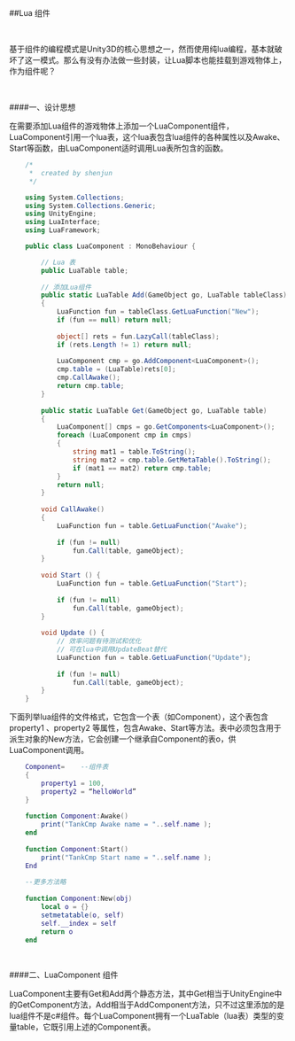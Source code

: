 ##Lua 组件

&emsp;

基于组件的编程模式是Unity3D的核心思想之一，然而使用纯lua编程，基本就破坏了这一模式。那么有没有办法做一些封装，让Lua脚本也能挂载到游戏物体上，作为组件呢？

&emsp;

####一、设计思想

在需要添加Lua组件的游戏物体上添加一个LuaComponent组件，LuaComponent引用一个lua表，这个lua表包含lua组件的各种属性以及Awake、Start等函数，由LuaComponent适时调用Lua表所包含的函数。

```csharp
    /*
     *  created by shenjun
     */

    using System.Collections;
    using System.Collections.Generic;
    using UnityEngine;
    using LuaInterface;
    using LuaFramework;

    public class LuaComponent : MonoBehaviour {

        // Lua 表
        public LuaTable table;
    
        // 添加Lua组件
        public static LuaTable Add(GameObject go, LuaTable tableClass)
        {
            LuaFunction fun = tableClass.GetLuaFunction("New");
            if (fun == null) return null;
    
            object[] rets = fun.LazyCall(tableClass);
            if (rets.Length != 1) return null;
    
            LuaComponent cmp = go.AddComponent<LuaComponent>();
            cmp.table = (LuaTable)rets[0];
            cmp.CallAwake();
            return cmp.table;
        }
    
        public static LuaTable Get(GameObject go, LuaTable table)
        {
            LuaComponent[] cmps = go.GetComponents<LuaComponent>();
            foreach (LuaComponent cmp in cmps)
            {
                string mat1 = table.ToString();
                string mat2 = cmp.table.GetMetaTable().ToString();
                if (mat1 == mat2) return cmp.table;
            }
            return null;
        }
    
        void CallAwake()
        {
            LuaFunction fun = table.GetLuaFunction("Awake");
    
            if (fun != null)
                fun.Call(table, gameObject);
        }
    
        void Start () {
            LuaFunction fun = table.GetLuaFunction("Start");
    
            if (fun != null)
                fun.Call(table, gameObject);
        }
    	
        void Update () {
            // 效率问题有待测试和优化
            // 可在lua中调用UpdateBeat替代
            LuaFunction fun = table.GetLuaFunction("Update");
    
            if (fun != null)
                fun.Call(table, gameObject);
    	}
    }
```

下面列举lua组件的文件格式，它包含一个表（如Component），这个表包含property1 、property2 等属性，包含Awake、Start等方法。表中必须包含用于派生对象的New方法，它会创建一个继承自Component的表o，供LuaComponent调用。

```lua
    Component=    --组件表
    ​{
        property1 = 100,
        property2 = “helloWorld”
    }
    
    function Component:Awake() 
        print("TankCmp Awake name = "..self.name );
    end
    
    function Component:Start() 
        print("TankCmp Start name = "..self.name );
    End
    
    --更多方法略
    
    function Component:New(obj) 
        local o = {} 
        setmetatable(o, self)  
        self.__index = self  
        return o
    end  
```

&emsp;

####二、LuaComponent 组件

LuaComponent主要有Get和Add两个静态方法，其中Get相当于UnityEngine中的GetComponent方法，Add相当于AddComponent方法，只不过这里添加的是lua组件不是c#组件。每个LuaComponent拥有一个LuaTable（lua表）类型的变量table，它既引用上述的Component表。